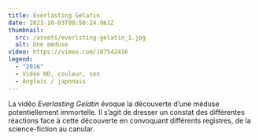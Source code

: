 ```yaml
---
title: Everlasting Gelatin
date: 2023-10-03T08:50:24.961Z
thumbnail:
  src: /assets/everlsting-gelatin_1.jpg
  alt: Une méduse
video: https://vimeo.com/187542416
legend:
  - "2016"
  - Vidéo HD, couleur, son
  - Anglais / japonais
---
```

La vidéo *Everlasting Gelatin* évoque la découverte d’une méduse potentiellement immortelle. Il s’agit de dresser un constat des différentes réactions face à cette découverte en convoquant différents registres, de la science-fiction au canular.